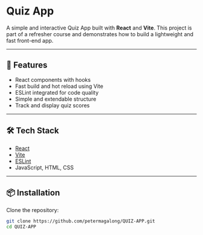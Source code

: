 # Quiz App

A simple and interactive Quiz App built with **React** and **Vite**. This project is part of a refresher course and demonstrates how to build a lightweight and fast front-end app.

---

## 🚀 Features
- React components with hooks
- Fast build and hot reload using Vite
- ESLint integrated for code quality
- Simple and extendable structure
- Track and display quiz scores

---

## 🛠️ Tech Stack
- [React](https://reactjs.org/)
- [Vite](https://vitejs.dev/)
- [ESLint](https://eslint.org/)
- JavaScript, HTML, CSS

---

## 📦 Installation

Clone the repository:

```bash
git clone https://github.com/petermagalong/QUIZ-APP.git
cd QUIZ-APP
